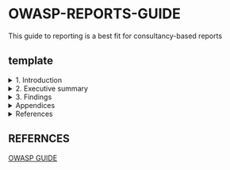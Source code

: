 # OWASP-REPORTS-GUIDE
This guide to reporting is a best fit for consultancy-based reports


## template


 <details>
  <summary>1. Introduction </summary>

   1.1 Version Control <br/>
   1.2 Table of Contents <br/>
   1.3 The Team <br/>
   1.4 Scope <br/>
   1.5 Limitations <br/>
   1.6 Timeline <br/>
   1.7 Disclaimer <br/>
   
</details>

<details>
  <summary> 2. Executive summary </summary>
   it aims at providing executives with:
   <br/>
   1.The objective of the test
   <br/>
   2.Key findings in a business context, such as possible compliance issues, reputation damage
   <br/>
   3.The strategic recommendations on how the business can stop the issues from happening again
   <br/>
  
</details>


<details>
  <summary> 3. Findings </summary>
  Each finding should be detailed with the following information:

    Reference ID, which can be used for communication between parties and for cross-references across the report.
    The vulnerability title, such as “User Authentication Bypass”.
    The likelihood or exploitability of the issue, based on various factors such as:
        How easy it is to exploit.
        Whether there is working exploit code for it.
        The level of access required.
        Attacker motivation to exploit it.
    The impact of the vulnerability on the system.
    Risk of the vulnerability on the application.
        Some suggested values are: Informational, Low, Medium, High, and Critical. Ensure that you detail the values you decide to use in an appendix. This allows the reader to understand how each score is determined.
        On certain engagements it is required to have a CVSS score. If not required, sometimes it is good to have, and other times it just adds complexity to the report.
    Detailed description of what the vulnerability is, how to exploit it, and the damage that may result from its exploitation. Any possibly-sensitive data should be masked, for example, passwords, personal information, or credit card details.
    Detailed steps on how to remediate the vulnerability, possible improvements that could help strengthen the security posture, and missing security practices.
    Additional resources that could help the reader to understand the vulnerability, such as an image, a video, a CVE, an external guide, etc.

Format this section in a way that best delivers your message.

Always ensure that your descriptions provide enough information for the engineer reading this report to take action based on it. Explain the finding thoroughly and provide as much technical detail as might be necessary to remedy it.
</details>

<details>
  <summary>Appendices </summary>
  Multiple appendices can be added, such as:

    Test methodology used.
    Severity and risk rating explanations.
    Relevant output from tools used.
        Make sure to clean the output and not just dump it.
    A checklist of all the tests conducted, such as the WSTG checklist. These can be provided as attachments to the report.
</details>


<details>
  <summary>References</summary>
  research links here
</details>

## REFERNCES 
[OWASP GUIDE](https://owasp.org/www-project-web-security-testing-guide/stable/5-Reporting/README)


